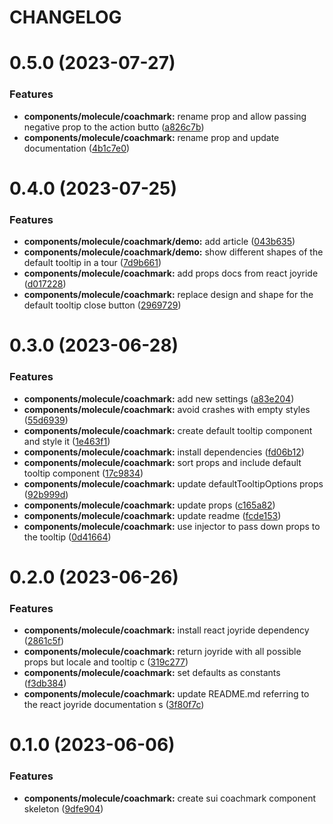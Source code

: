 # CHANGELOG

# 0.5.0 (2023-07-27)


### Features

* **components/molecule/coachmark:** rename prop and allow passing negative prop to the action butto ([a826c7b](https://github.com/SUI-Components/sui-components/commit/a826c7bd6ac1df5ef5abebeb0aaeeeb45ee7a182))
* **components/molecule/coachmark:** rename prop and update documentation ([4b1c7e0](https://github.com/SUI-Components/sui-components/commit/4b1c7e02a6b0618f94b204b522411cc0f15b38b1))



# 0.4.0 (2023-07-25)


### Features

* **components/molecule/coachmark/demo:** add article ([043b635](https://github.com/SUI-Components/sui-components/commit/043b635174cc54143d69407b8d49855a9d1d6b66))
* **components/molecule/coachmark/demo:** show different shapes of the default tooltip in a tour ([7d9b661](https://github.com/SUI-Components/sui-components/commit/7d9b661c429910363fd6b7d7a5fb94efb4e20580))
* **components/molecule/coachmark:** add props docs from react joyride ([d017228](https://github.com/SUI-Components/sui-components/commit/d01722819ba15a892ed0baecb03dd8df6e2ba9b5))
* **components/molecule/coachmark:** replace design and shape for the default tooltip close button ([2969729](https://github.com/SUI-Components/sui-components/commit/2969729d2f5609072da9caf061a110097493d882))



# 0.3.0 (2023-06-28)


### Features

* **components/molecule/coachmark:** add new settings ([a83e204](https://github.com/SUI-Components/sui-components/commit/a83e204769c5e3a7306fe4b540ad32f6f7ebedad))
* **components/molecule/coachmark:** avoid crashes with empty styles ([55d6939](https://github.com/SUI-Components/sui-components/commit/55d6939ee142b431f15b2974d799fa0227d98976))
* **components/molecule/coachmark:** create default tooltip component and style it ([1e463f1](https://github.com/SUI-Components/sui-components/commit/1e463f13bddd32d93316d5f57bb56fb4815f0b42))
* **components/molecule/coachmark:** install dependencies ([fd06b12](https://github.com/SUI-Components/sui-components/commit/fd06b1285dca418f8ead736e70051829fe973a8b))
* **components/molecule/coachmark:** sort props and include default tooltip component ([17c9834](https://github.com/SUI-Components/sui-components/commit/17c98346c719f65753b158f4bd4ed8c2acfc2393))
* **components/molecule/coachmark:** update defaultTooltipOptions props ([92b999d](https://github.com/SUI-Components/sui-components/commit/92b999def37cf2556af58fcfd00ee64d62a61ee6))
* **components/molecule/coachmark:** update props ([c165a82](https://github.com/SUI-Components/sui-components/commit/c165a825e701ef4721a8017271ea338ebe4c0692))
* **components/molecule/coachmark:** update readme ([fcde153](https://github.com/SUI-Components/sui-components/commit/fcde153b31b0bbdd745d8ae9019cf457c267436a))
* **components/molecule/coachmark:** use injector to pass down props to the tooltip ([0d41664](https://github.com/SUI-Components/sui-components/commit/0d416644775e775248715ae784a9a59b9728933f))



# 0.2.0 (2023-06-26)


### Features

* **components/molecule/coachmark:** install react joyride dependency ([2861c5f](https://github.com/SUI-Components/sui-components/commit/2861c5fb0f40e0e4474341e8c7a1d7ab36694c3f))
* **components/molecule/coachmark:** return joyride with all possible props but locale and tooltip c ([319c277](https://github.com/SUI-Components/sui-components/commit/319c277ba2fdba435cc85d740692acc9d3fe2390))
* **components/molecule/coachmark:** set defaults as constants ([f3db384](https://github.com/SUI-Components/sui-components/commit/f3db384a5d1383ece02fadfa665b4b529b9bd4e0))
* **components/molecule/coachmark:** update README.md referring to the react joyride documentation s ([3f80f7c](https://github.com/SUI-Components/sui-components/commit/3f80f7c6ab8f6506d231a558f432e8d21cccc0c7))



# 0.1.0 (2023-06-06)


### Features

* **components/molecule/coachmark:** create sui coachmark component skeleton ([9dfe904](https://github.com/SUI-Components/sui-components/commit/9dfe904eed1e3d52edb183d0a381597f78788f1f))



